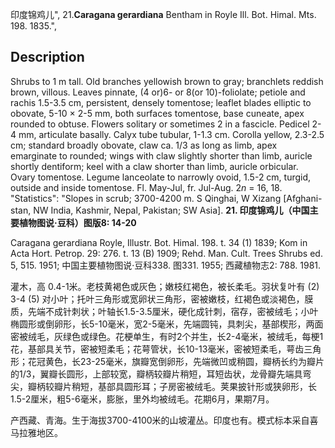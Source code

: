 印度锦鸡儿",
21.**Caragana gerardiana** Bentham in Royle Ill. Bot. Himal. Mts. 198. 1835.",

## Description
Shrubs to 1 m tall. Old branches yellowish brown to gray; branchlets reddish brown, villous. Leaves pinnate, (4 or)6- or 8(or 10)-foliolate; petiole and rachis 1.5-3.5 cm, persistent, densely tomentose; leaflet blades elliptic to obovate, 5-10 × 2-5 mm, both surfaces tomentose, base cuneate, apex rounded to obtuse. Flowers solitary or sometimes 2 in a fascicle. Pedicel 2-4 mm, articulate basally. Calyx tube tubular, 1-1.3 cm. Corolla yellow, 2.3-2.5 cm; standard broadly obovate, claw ca. 1/3 as long as limb, apex emarginate to rounded; wings with claw slightly shorter than limb, auricle shortly dentiform; keel with a claw shorter than limb, auricle orbicular. Ovary tomentose. Legume lanceolate to narrowly ovoid, 1.5-2 cm, turgid, outside and inside tomentose. Fl. May-Jul, fr. Jul-Aug. 2*n* = 16, 18.
  "Statistics": "Slopes in scrub; 3700-4200 m. S Qinghai, W Xizang [Afghani-stan, NW India, Kashmir, Nepal, Pakistan; SW Asia].
**21. 印度锦鸡儿（中国主要植物图说·豆科）图版8: 14-20**

Caragana gerardiana Royle, Illustr. Bot. Himal. 198. t. 34 (1) 1839; Kom in Acta Hort. Petrop. 29: 276. t. 13 (B) 1909; Rehd. Man. Cult. Trees Shrubs ed. 5, 515. 1951; 中国主要植物图说·豆科338. 图331. 1955; 西藏植物志2: 788. 1981.

灌木，高 0.4-1米。老枝黄褐色或灰色；嫩枝红褐色，被长柔毛。羽状复叶有 (2) 3-4 (5) 对小叶；托叶三角形或宽卵状三角形，密被嫩枝，红褐色或淡褐色，膜质，先端不成针刺状；叶轴长1.5-3.5厘米，硬化成针刺，宿存，密被绒毛；小叶椭圆形或倒卵形，长5-10毫米，宽2-5毫米，先端圆钝，具刺尖，基部楔形，两面密被绒毛，灰绿色或绿色。花梗单生，有时2个并生，长2-4毫米，被绒毛，每梗1花，基部具关节，密被短柔毛；花萼管状，长10-13毫米，密被短柔毛，萼齿三角形；花冠黄色，长23-25毫米，旗瓣宽倒卵形，先端微凹或稍圆，瓣柄长约为瓣片的1/3，翼瓣长圆形，上部较宽，瓣柄较瓣片稍短，耳短齿状，龙骨瓣先端具弯尖，瓣柄较瓣片稍短，基部具圆形耳；子房密被绒毛。荚果披针形或狭卵形，长1.5-2厘米，粗5-6毫米，膨胀，里外均被绒毛。花期6月，果期7月。

产西藏、青海。生于海拔3700-4100米的山坡灌丛。印度也有。模式标本采自喜马拉雅地区。
